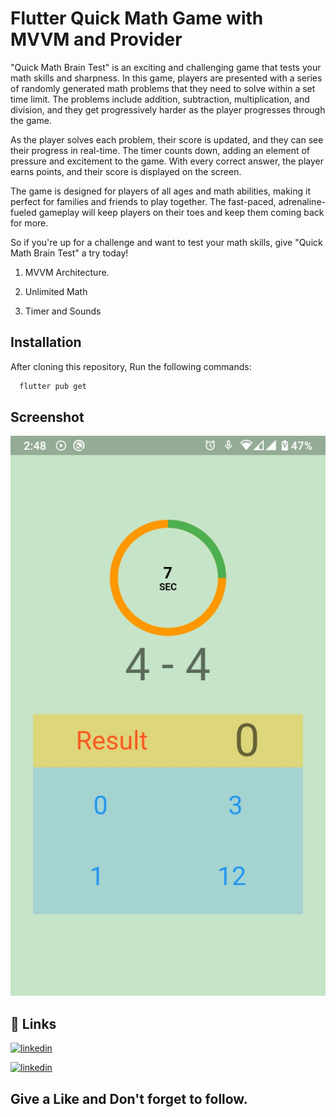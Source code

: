 # Flutter Quick Math Game with MVVM and Provider
"Quick Math Brain Test" is an exciting and challenging game that tests your math skills and sharpness. In this game, players are presented with a series of randomly generated math problems that they need to solve within a set time limit. The problems include addition, subtraction, multiplication, and division, and they get progressively harder as the player progresses through the game.

As the player solves each problem, their score is updated, and they can see their progress in real-time. The timer counts down, adding an element of pressure and excitement to the game. With every correct answer, the player earns points, and their score is displayed on the screen.

The game is designed for players of all ages and math abilities, making it perfect for families and friends to play together. The fast-paced, adrenaline-fueled gameplay will keep players on their toes and keep them coming back for more.

So if you're up for a challenge and want to test your math skills, give "Quick Math Brain Test" a try today!

1. MVVM Architecture.

2. Unlimited Math

3. Timer and Sounds

## Installation
After cloning this repository, Run the following commands:
```bash
  flutter pub get
```


## Screenshot

![Screenshot](info/ss.jpg)



## 🔗 Links
[![linkedin](https://img.shields.io/badge/linkedin-0A66C2?style=for-the-badge&logo=linkedin&logoColor=white)](https://www.linkedin.com/arrahmanbd)

[![linkedin](https://img.shields.io/badge/download-0A66C2?style=for-the-badge&logo=d&logoColor=white)](info/apps.apk)

## Give a Like and Don't forget to follow.